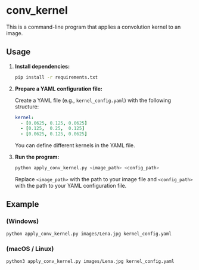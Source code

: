 # conv_kernel

This is a command-line program that applies a convolution kernel to an image.

## Usage

1.  **Install dependencies:**

    ```bash
    pip install -r requirements.txt
    ```

2.  **Prepare a YAML configuration file:**

    Create a YAML file (e.g., `kernel_config.yaml`) with the following structure:

    ```yaml
    kernel:
      - [0.0625, 0.125, 0.0625]
      - [0.125,  0.25,  0.125]
      - [0.0625, 0.125, 0.0625]
    ```

    You can define different kernels in the YAML file.

3.  **Run the program:**

    ```bash
    python apply_conv_kernel.py <image_path> <config_path>
    ```

    Replace `<image_path>` with the path to your image file and `<config_path>` with the path to your YAML configuration file.

## Example 
### (Windows)

```bash
python apply_conv_kernel.py images/Lena.jpg kernel_config.yaml
```

### (macOS / Linux)

```bash
python3 apply_conv_kernel.py images/Lena.jpg kernel_config.yaml
```
